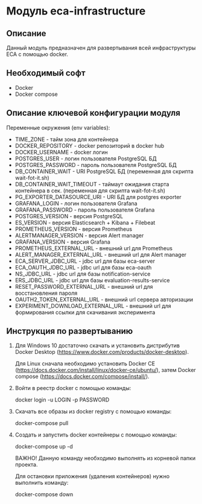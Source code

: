 Модуль eca-infrastructure
========================================

Описание
----------------------------------------
Данный модуль предназначен для развертывания всей инфраструктуры ECA с помощью docker.

Необходимый софт
----------------------------------------
* Docker
* Docker compose

Описание ключевой конфигурации модуля
----------------------------------------
Переменные окружения (env variables):
* TIME_ZONE - тайм зона для контейнера
* DOCKER_REPOSITORY - docker репозиторий в docker hub
* DOCKER_USERNAME - docker логин
* POSTGRES_USER - логин пользователя PostgreSQL БД
* POSTGRES_PASSWORD - пароль пользователя PostgreSQL БД
* DB_CONTAINER_WAIT - URI PostgreSQL БД (переменная для скрипта wait-fot-it.sh)
* DB_CONTAINER_WAIT_TIMEOUT - таймаут ожидания старта контейнера в сек. (переменная для скрипта wait-fot-it.sh)
* PG_EXPORTER_DATASOURCE_URI - URI БД для postgres exporter
* GRAFANA_LOGIN - логин пользователя Grafana
* GRAFANA_PASSWORD - пароль пользователя Grafana
* POSTGRES_VERSION - версия PostgreSQL
* ES_VERSION - версия Elasticsearch + Kibana + Filebeat
* PROMETHEUS_VERSION - версия Prometheus
* ALERTMANAGER_VERSION - версия Alert manager
* GRAFANA_VERSION - версия Grafana
* PROMETHEUS_EXTERNAL_URL - внешний url для Prometheus
* ALERT_MANAGER_EXTERNAL_URL - внешний url для Alert manager
* ECA_SERVER_JDBC_URL - jdbc url для базы eca-server
* ECA_OAUTH_JDBC_URL - jdbc url для базы eca-oauth
* NS_JDBC_URL - jdbc url для базы notification-service
* ERS_JDBC_URL - jdbc url для базы evaluation-results-service
* RESET_PASSWORD_EXTERNAL_URL - внешний url для восстановления пароля
* OAUTH2_TOKEN_EXTERNAL_URL - внешний url сервера авторизации
* EXPERIMENT_DOWNLOAD_EXTERNAL_URL - внешний url для формирования ссылки для скачивания эксперимента

Инструкция по развертыванию
----------------------------------------

1. Для Windows 10 достаточно скачать и установить дистрибутив Docker Desktop (https://www.docker.com/products/docker-desktop).

   Для Linux сначала необходимо установить Docker CE (https://docs.docker.com/install/linux/docker-ce/ubuntu/),
   затем Docker compose (https://docs.docker.com/compose/install/).

2. Войти в реестр docker с помощью команды:
   
   docker login -u LOGIN -p PASSWORD

3. Скачать все образы из docker registry с помощью команды:
   
   docker-compose pull
   
4. Создать и запустить docker контейнеры с помощью команды:

    docker-compose up -d

    ВАЖНО! Данную команду необходимо выполнять из корневой папки проекта.

    Для остановки приложения (удаления контейнеров) нужно выполнить команду:

    docker-compose down
